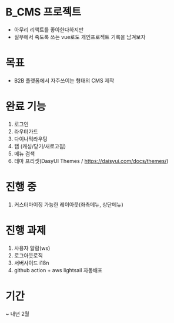 # B_CMS 프로젝트
- 아무리 리액트를 좋아한다하지만 
- 실무에서 죽도록 쓰는 vue로도 개인프로젝트 기록을 남겨보자

# 목표
- B2B 플랫폼에서 자주쓰이는 형태의 CMS 제작

# 완료 기능
1. 로그인
2. 라우터가드
3. 다이나믹라우팅
4. 탭 (캐싱/닫기/새로고침)
5. 메뉴 검색
6. 테마 프리셋(DasyUI Themes / https://daisyui.com/docs/themes/)

# 진행 중
1. 커스터마이징 가능한 레이아웃(좌측메뉴, 상단메뉴)


# 진행 과제
1. 사용자 알람(ws)
2. 로그아웃로직
3. 서버사이드 i18n
4. github action + aws lightsail 자동배포

# 기간
~ 내년 2월
